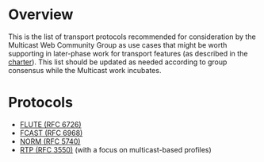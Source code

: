# Overview

This is the list of transport protocols recommended for consideration by the Multicast Web Community Group as use cases that might be worth supporting in later-phase work for transport features (as described in the [charter](TBD:URI)).  This list should be updated as needed according to group consensus while the Multicast work incubates.

# Protocols

 - [FLUTE (RFC 6726)](https://datatracker.ietf.org/doc/html/rfc6726)
 - [FCAST (RFC 6968)](https://datatracker.ietf.org/doc/html/rfc6968)
 - [NORM (RFC 5740)](https://datatracker.ietf.org/doc/html/rfc5740)
 - [RTP (RFC 3550)](https://datatracker.ietf.org/doc/html/rfc3550) (with a focus on multicast-based profiles)

